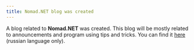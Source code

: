 ```yaml
---
title: Nomad.NET blog was created
---
```

A blog related to **Nomad.NET** was created. This blog will be mostly related to announcements and program using tips and tricks. You can find it [here](https://nomad-net.blogspot.com/) (russian language only).
